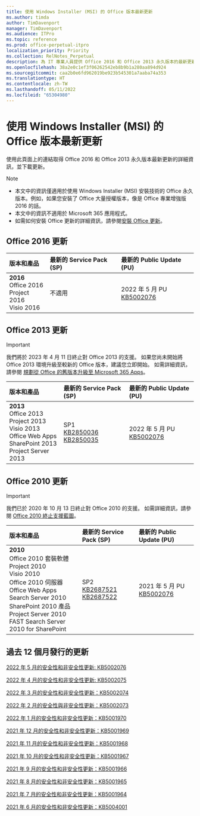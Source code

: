 ```yaml
---
title: 使用 Windows Installer (MSI) 的 Office 版本最新更新
ms.author: timda
author: TimDavenport
manager: TimDavenport
ms.audience: ITPro
ms.topic: reference
ms.prod: office-perpetual-itpro
localization_priority: Priority
ms.collection: RelNotes_Perpetual
description: 為 IT 專業人員提供 Office 2016 和 Office 2013 永久版本的最新更新資訊連結
ms.openlocfilehash: 38a2e0c1ef3f06262542eb8b9b1a280aa894d924
ms.sourcegitcommit: caa2b0e6fd962019be923b545301a7aaba74a353
ms.translationtype: HT
ms.contentlocale: zh-TW
ms.lasthandoff: 05/11/2022
ms.locfileid: "65304980"
---
```

# <a name="latest-updates-for-versions-of-office-that-use-windows-installer-msi"></a>使用 Windows Installer (MSI) 的 Office 版本最新更新

使用此頁面上的連結取得 Office 2016 和 Office 2013 永久版本最新更新的詳細資訊，並下載更新。
  
 
> [!NOTE]
> - 本文中的資訊僅適用於使用 Windows Installer (MSI) 安裝技術的 Office 永久版本。例如，如果您安裝了 Office 大量授權版本，像是 Office 專業增強版 2016 的話。
> - 本文中的資訊不適用於 Microsoft 365 應用程式。
> - 如需如何安裝 Office 更新的詳細資訊，請參閱[安裝 Office 更新](https://support.office.com/article/2ab296f3-7f03-43a2-8e50-46de917611c5)。 


## <a name="office-2016-updates"></a>Office 2016 更新

|**版本和產品**|**最新的 Service Pack (SP)**|**最新的 Public Update (PU)**|
|:-----|:-----|:-----|
|**2016** <br/> Office 2016  <br/> Project 2016  <br/> Visio 2016  <br/> |不適用  <br/> |2022 年 5 月 PU  <br/> [KB5002076](https://support.microsoft.com/help/5002076) <br/> |

## <a name="office-2013-updates"></a>Office 2013 更新
> [!IMPORTANT]
> 我們將於 2023 年 4 月 11 日終止對 Office 2013 的支援。 如果您尚未開始將 Office 2013 環境升級至較新的 Office 版本，建議您立即開始。 如需詳細資訊，請參閱 [規劃從 Office 的舊版本升級至 Microsoft 365 Apps](/deployoffice/endofsupport/plan-upgrade-older-versions-office)。 

|**版本和產品**|**最新的 Service Pack (SP)**|**最新的 Public Update (PU)**|
|:-----|:-----|:-----|
|**2013** <br/> Office 2013  <br/> Project 2013  <br/> Visio 2013  <br/> Office Web Apps  <br/> SharePoint 2013  <br/> Project Server 2013  <br/> |SP1 <br/> [KB2850036](https://support.microsoft.com/kb/2850036) <br/>[KB2850035](https://support.microsoft.com/kb/2850035) <br/> |2022 年 5 月 PU  <br/> [KB5002076](https://support.microsoft.com/help/5002076) <br/> |
   
## <a name="office-2010-updates"></a>Office 2010 更新
> [!IMPORTANT]
> 我們已於 2020 年 10 月 13 日終止對 Office 2010 的支援。 如需詳細資訊，請參閱 [Office 2010 終止支援藍圖](/DeployOffice/office-2010-end-support-roadmap)。 

|**版本和產品**|**最新的 Service Pack (SP)**|**最新的 Public Update (PU)**|
|:-----|:-----|:-----|
|**2010** <br/> Office 2010 套裝軟體  <br/> Project 2010  <br/> Visio 2010  <br/> Office 2010 伺服器  <br/> Office Web Apps  <br/> Search Server 2010  <br/> SharePoint 2010 產品  <br/> Project Server 2010  <br/> FAST Search Server 2010 for SharePoint  <br/> |SP2 <br/>[KB2687521](https://support.microsoft.com/kb/2687521) <br/> [KB2687522](https://support.microsoft.com/kb/2687522) <br/> |2021 年 5 月 PU  <br/> [KB5002076](https://support.microsoft.com/help/5002076) <br/> |
   

   
## <a name="updates-released-in-past-12-months"></a>過去 12 個月發行的更新
[2022 年 5 月的安全性和非安全性更新: KB5002076](https://support.microsoft.com/help/5002076)

[2022 年 4 月的安全性和非安全性更新: KB5002075](https://support.microsoft.com/help/5002075)

[2022 年 3 月的安全性和非安全性更新：KB5002074](https://support.microsoft.com/help/5002074)

[2022 年 2 月的安全性與非安全性更新：KB5002073](https://support.microsoft.com/help/5002073)

[2022 年 1 月的安全性和非安全性更新：KB5001970](https://support.microsoft.com/help/5001970)

[2021 年 12 月的安全性和非安全性更新：KB5001969](https://support.microsoft.com/help/5001969)

[2021 年 11 月的安全性和非安全性更新：KB5001968](https://support.microsoft.com/help/5001968)

[2021 年 10 月的安全性和非安全性更新：KB5001967](https://support.microsoft.com/help/5001967)

[2021 年 9 月的安全性和非安全性更新：KB5001966](https://support.microsoft.com/help/5001966)

[2021 年 8 月的安全性和非安全性更新：KB5001965](https://support.microsoft.com/help/5001965)

[2021 年 7 月的安全性和非安全性更新：KB5001964](https://support.microsoft.com/help/5001964)

[2021 年 6 月的安全性和非安全性更新：KB5004001](https://support.microsoft.com/help/5004001)






</br>

